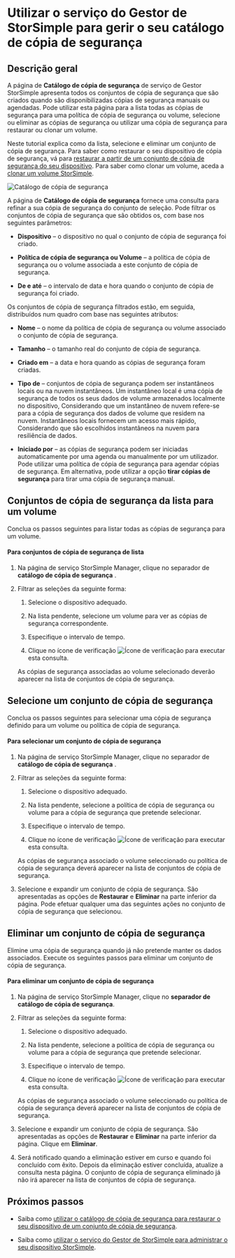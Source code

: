 <properties 
   pageTitle="Gerir o catálogo de cópia de segurança StorSimple | Microsoft Azure"
   description="Explica como utilizar a página de catálogo de cópia de segurança do serviço de StorSimple Gestor da lista, selecione e eliminar conjuntos de cópia de segurança para um volume."
   services="storsimple"
   documentationCenter="NA"
   authors="SharS"
   manager="carmonm"
   editor="" />
<tags 
   ms.service="storsimple"
   ms.devlang="NA"
   ms.topic="article"
   ms.tgt_pltfrm="NA"
   ms.workload="TBD"
   ms.date="04/28/2016"
   ms.author="v-sharos" />

# <a name="use-the-storsimple-manager-service-to-manage-your-backup-catalog"></a>Utilizar o serviço do Gestor de StorSimple para gerir o seu catálogo de cópia de segurança

## <a name="overview"></a>Descrição geral

A página de **Catálogo de cópia de segurança** de serviço de Gestor StorSimple apresenta todos os conjuntos de cópia de segurança que são criados quando são disponibilizadas cópias de segurança manuais ou agendadas. Pode utilizar esta página para a lista todas as cópias de segurança para uma política de cópia de segurança ou volume, selecione ou eliminar as cópias de segurança ou utilizar uma cópia de segurança para restaurar ou clonar um volume.

Neste tutorial explica como da lista, selecione e eliminar um conjunto de cópia de segurança. Para saber como restaurar o seu dispositivo de cópia de segurança, vá para [restaurar a partir de um conjunto de cópia de segurança do seu dispositivo](storsimple-restore-from-backup-set.md). Para saber como clonar um volume, aceda a [clonar um volume StorSimple](storsimple-clone-volume.md).

![Catálogo de cópia de segurança](./media/storsimple-manage-backup-catalog/backupcatalog.png) 

A página de **Catálogo de cópia de segurança** fornece uma consulta para refinar a sua cópia de segurança do conjunto de seleção. Pode filtrar os conjuntos de cópia de segurança que são obtidos os, com base nos seguintes parâmetros:

- **Dispositivo** – o dispositivo no qual o conjunto de cópia de segurança foi criado.

- **Política de cópia de segurança ou Volume** – a política de cópia de segurança ou o volume associada a este conjunto de cópia de segurança.

- **De e até** – o intervalo de data e hora quando o conjunto de cópia de segurança foi criado.

Os conjuntos de cópia de segurança filtrados estão, em seguida, distribuídos num quadro com base nas seguintes atributos:

- **Nome** – o nome da política de cópia de segurança ou volume associado o conjunto de cópia de segurança.

- **Tamanho** – o tamanho real do conjunto de cópia de segurança.

- **Criado em** – a data e hora quando as cópias de segurança foram criadas. 

- **Tipo de** – conjuntos de cópia de segurança podem ser instantâneos locais ou na nuvem instantâneos. Um instantâneo local é uma cópia de segurança de todos os seus dados de volume armazenados localmente no dispositivo, Considerando que um instantâneo de nuvem refere-se para a cópia de segurança dos dados de volume que residem na nuvem. Instantâneos locais fornecem um acesso mais rápido, Considerando que são escolhidos instantâneos na nuvem para resiliência de dados.

- **Iniciado por** – as cópias de segurança podem ser iniciadas automaticamente por uma agenda ou manualmente por um utilizador. Pode utilizar uma política de cópia de segurança para agendar cópias de segurança. Em alternativa, pode utilizar a opção **tirar cópias de segurança** para tirar uma cópia de segurança manual.

## <a name="list-backup-sets-for-a-volume"></a>Conjuntos de cópia de segurança da lista para um volume
 
Conclua os passos seguintes para listar todas as cópias de segurança para um volume.

#### <a name="to-list-backup-sets"></a>Para conjuntos de cópia de segurança de lista

1. Na página de serviço StorSimple Manager, clique no separador de **catálogo de cópia de segurança** .

2. Filtrar as seleções da seguinte forma:

    1. Selecione o dispositivo adequado.

    2. Na lista pendente, selecione um volume para ver as cópias de segurança correspondente.

    3. Especifique o intervalo de tempo.

    4. Clique no ícone de verificação ![Ícone de verificação](./media/storsimple-manage-backup-catalog/HCS_CheckIcon.png) para executar esta consulta.
 
    As cópias de segurança associadas ao volume selecionado deverão aparecer na lista de conjuntos de cópia de segurança.

## <a name="select-a-backup-set"></a>Selecione um conjunto de cópia de segurança

Conclua os passos seguintes para selecionar uma cópia de segurança definido para um volume ou política de cópia de segurança.

#### <a name="to-select-a-backup-set"></a>Para selecionar um conjunto de cópia de segurança

1. Na página de serviço StorSimple Manager, clique no separador de **catálogo de cópia de segurança** .

2. Filtrar as seleções da seguinte forma:

    1. Selecione o dispositivo adequado.

    2. Na lista pendente, selecione a política de cópia de segurança ou volume para a cópia de segurança que pretende selecionar.

    3. Especifique o intervalo de tempo.

    4. Clique no ícone de verificação ![Ícone de verificação](./media/storsimple-manage-backup-catalog/HCS_CheckIcon.png) para executar esta consulta.

    As cópias de segurança associado o volume seleccionado ou política de cópia de segurança deverá aparecer na lista de conjuntos de cópia de segurança.

3. Selecione e expandir um conjunto de cópia de segurança. São apresentadas as opções de **Restaurar** e **Eliminar** na parte inferior da página. Pode efetuar qualquer uma das seguintes ações no conjunto de cópia de segurança que selecionou.

## <a name="delete-a-backup-set"></a>Eliminar um conjunto de cópia de segurança

Elimine uma cópia de segurança quando já não pretende manter os dados associados. Execute os seguintes passos para eliminar um conjunto de cópia de segurança.

#### <a name="to-delete-a-backup-set"></a>Para eliminar um conjunto de cópia de segurança

1. Na página de serviço StorSimple Manager, clique no **separador de catálogo de cópia de segurança**.

2. Filtrar as seleções da seguinte forma:

    1. Selecione o dispositivo adequado.

    2. Na lista pendente, selecione a política de cópia de segurança ou volume para a cópia de segurança que pretende selecionar.

    3. Especifique o intervalo de tempo.

    4. Clique no ícone de verificação ![Ícone de verificação](./media/storsimple-manage-backup-catalog/HCS_CheckIcon.png) para executar esta consulta.

    As cópias de segurança associado o volume seleccionado ou política de cópia de segurança deverá aparecer na lista de conjuntos de cópia de segurança.

3. Selecione e expandir um conjunto de cópia de segurança. São apresentadas as opções de **Restaurar** e **Eliminar** na parte inferior da página. Clique em **Eliminar**.

4. Será notificado quando a eliminação estiver em curso e quando foi concluído com êxito. Depois da eliminação estiver concluída, atualize a consulta nesta página. O conjunto de cópia de segurança eliminado já não irá aparecer na lista de conjuntos de cópia de segurança.

## <a name="next-steps"></a>Próximos passos

- Saiba como [utilizar o catálogo de cópia de segurança para restaurar o seu dispositivo de um conjunto de cópia de segurança](storsimple-restore-from-backup-set.md).

- Saiba como [utilizar o serviço do Gestor de StorSimple para administrar o seu dispositivo StorSimple](storsimple-manager-service-administration.md).
